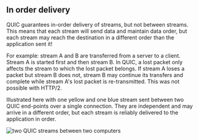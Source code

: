 ## ‎In order delivery

QUIC guarantees in-order delivery of streams, but not between streams. This
means that each stream will send data and maintain data order, but each stream
may reach the destination in a different order than the application sent it!

For example: stream A and B are transferred from a server to a client. Stream
A is started first and then stream B. In QUIC, a lost packet only affects
the stream to which the lost packet belongs. If stream A loses a packet but
stream B does not, stream B may continue its transfers and complete
while stream A's lost packet is re-transmitted. This was not possible
with HTTP/2.

Illustrated here with one yellow and one blue stream sent between two QUIC
end-points over a single connection. They are independent and may arrive in a
different order, but each stream is reliably delivered to the application in order.

![two QUIC streams between two computers](../images/quic-chain-streams.png)
